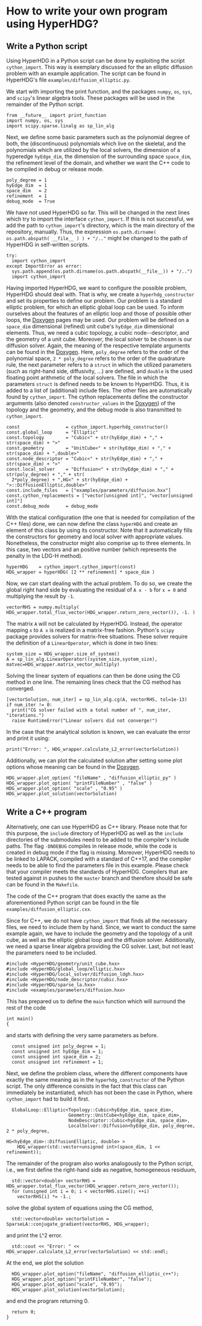 # How to write your own program using HyperHDG?


## Write a Python script

Using HyperHDG in a Python script can be done by exploiting the script `cython_import`. This way is
exemplary discussed for the an elliptic diffusion problem with an example application. The script
can be found in HyperHDG's file `examples/diffusion_elliptic.py`.

We start with importing the print function, and the packages `numpy`, `os`, `sys`, and `scipy`'s
linear algebra tools. These packages will be used in the remainder of the Python script.

```
from __future__ import print_function
import numpy, os, sys
import scipy.sparse.linalg as sp_lin_alg
```

Next, we define some basic parameters such as the polynomial degree of both, the (discontinuous)
polynomials which live on the skeletal, and the polynomials which are utilized by the local solvers,
the dimension of a hyperedge `hyEdge_dim`, the dimension of the surrounding space `space_dim`, the
refinement level of the domain, and whether we want the C++ code to be compiled in debug or release
mode.

```
poly_degree = 1
hyEdge_dim  = 1
space_dim   = 2
refinement  = 1
debug_mode  = True
```

We have not used HyperHDG so far. This will be changed in the next lines which try to import the
interface `cython_import`. If this is not successful, we add the path to `cython_import`'s
directory, which is the main directory of the repository, manually. Thus, the expression 
`os.path.dirname( os.path.abspath( __file__ ) ) + "/.."` might be changed to the path of
HyperHDG in self-written scripts.

```
try:
  import cython_import
except ImportError as error:
  sys.path.append(os.path.dirname(os.path.abspath(__file__)) + "/..")
  import cython_import
```

Having imported HyperHDG, we want to configure the possible problem, HyperHDG should deal with. That
is why, we create a `hyperhdg_constructor` and set its properties to define our problem. Our problem
is a standard elliptic problem, for which an elliptic global loop can be used. To inform ourselves
about the features of an elliptic loop and those of possible other loops, the [Doxygen](
https://hyperhdg.github.io/auto_pages/doxygen) pages may be used. Our problem will be defined
on a `space_dim` dimensional (refined) unit cube's `hyEdge_dim` dimensional elements. Thus, we need
a cubic topology, a cubic node--descriptor, and the geometry of a unit cube. Moreover, the local
solver to be chosen is our diffusion solver. Again, the meaning of the respective template arguments
can be found in the [Doxygen](https://hyperhdg.github.io/auto_pages/doxygen). Here, 
`poly_degree` refers to the order of the polynomial space, `2 * poly_degree` refers to the order of
the quadrature rule, the next parameter refers to a `struct` in which the utilized parameters (such
as right-hand side, diffusivity, ...) are defined, and `double` is the used floating point 
arithmetic of the local solvers. The file in which the parameters `struct` is defined needs to be
known to HyperHDG. Thus, it is added to a list of (additional) include files. The other files are
automatically found by `cython_import`. The cython replacements define the constructor arguments
(also denoted `constructor_values` in the [Doxygen](
hhttps://hyperhdg.github.io/auto_pages/doxygen)) of the topology and the geometry, and the
debug mode is also transmitted to `cython_import`.

```
const                 = cython_import.hyperhdg_constructor()
const.global_loop     = "Elliptic"
const.topology        = "Cubic<" + str(hyEdge_dim) + "," + str(space_dim) + ">"
const.geometry        = "UnitCube<" + str(hyEdge_dim) + "," + str(space_dim) + ",double>"
const.node_descriptor = "Cubic<" + str(hyEdge_dim) + "," + str(space_dim) + ">"
const.local_solver    = "Diffusion<" + str(hyEdge_dim) + "," + str(poly_degree) + "," + str(
  2*poly_degree) + ",HG<" + str(hyEdge_dim) + ">::DiffusionElliptic,double>"
const.include_files   = ["examples/parameters/diffusion.hxx"]
const.cython_replacements = ["vector[unsigned int]", "vector[unsigned int]"]
const.debug_mode      = debug_mode
```

With the statical configuration (the one that is needed for compilation of the C++ files) done, we
can now define the class `hyperHDG` and create an element of this class by using its constructor.
Note that it automatically fills the constructors for geometry and local solver with appropriate
values. Nonetheless, the constructor might also comprise up to three elements. In this case, two
vectors and an positive number (which represents the penalty in the LDG-H method). 

```
hyperHDG    = cython_import.cython_import(const)
HDG_wrapper = hyperHDG( [2 ** refinement] * space_dim )
```

Now, we can start dealing with the actual problem. To do so, we create the global right hand side by
evaluating the residual of `A x - b` for `x = 0` and multiplying the result by `-1`.

```
vectorRHS = numpy.multiply( HDG_wrapper.total_flux_vector(HDG_wrapper.return_zero_vector()), -1. )
```

The matrix `A` will not be calculated by HyperHDG. Instead, the operator mapping `x` to `A x` is
realized in a matrix-free fashion. Python's `scipy` package provides solvers for matrix-free
situations. These solver require the definition of a `LinearOperator`, which is done in two lines:

```
system_size = HDG_wrapper.size_of_system()
A = sp_lin_alg.LinearOperator((system_size,system_size), matvec=HDG_wrapper.matrix_vector_multiply)
```

Solving the linear system of equations can then be done using the CG method in one line. The
remaining lines check that the CG method has converged.

```
[vectorSolution, num_iter] = sp_lin_alg.cg(A, vectorRHS, tol=1e-13)
if num_iter != 0:
  print("CG solver failed with a total number of ", num_iter, "iterations.")
  raise RuntimeError("Linear solvers did not converge!")
```

In the case that the analytical solution is known, we can evaluate the error and print it using:

```
print("Error: ", HDG_wrapper.calculate_L2_error(vectorSolution))
```

Additionally, we can plot the calculated solution after setting some plot options whose meaning can
be found in the [Doxygen](https://hyperhdg.github.io/auto_pages/doxygen).

```
HDG_wrapper.plot_option( "fileName" , "diffusion_elliptic_py" )
HDG_wrapper.plot_option( "printFileNumber" , "false" )
HDG_wrapper.plot_option( "scale" , "0.95" )
HDG_wrapper.plot_solution(vectorSolution)
```


## Write a C++ program

Alternatively, one can use HyperHDG as C++ library. Please note that for this purpose, the `include`
directory of HyperHDG as well as the `include` directories of the submodules need to be added to the
compiler's include paths. The flag `-DNDEBUG` compiles in release mode, while the code is created in
debug mode if the flag is missing. Moreover, HyperHDG needs to be linked to LAPACK, compiled with a
standard of C++17, and the compiler needs to be able to find the parameters file in this example.
Please check that your compiler meets the standards of HyperHDG. Compilers that are tested against
in pushes to the `master` branch and therefore should be safe can be found in the `Makefile`.

The code of the C++ program that does exactly the same as the aforementioned Python script can be
found in the file `examples/diffusion_elliptic.cxx`.

Since for C++, we do not have `cython_import` that finds all the necessary files, we need to include
them by hand. Since, we want to conduct the same example again, we have to include the geometry and
the topology of a unit cube, as well as the elliptic global loop and the diffusion solver.
Additionally, we need a sparse linear algebra providing the CG solver. Last, but not least the
parameters need to be included.

```
#include <HyperHDG/geometry/unit_cube.hxx>
#include <HyperHDG/global_loop/elliptic.hxx>
#include <HyperHDG/local_solver/diffusion_ldgh.hxx>
#include <HyperHDG/node_descriptor/cubic.hxx>
#include <HyperHDG/sparse_la.hxx>
#include <examples/parameters/diffusion.hxx>
```

This has prepared us to define the `main` function which will surround the rest of the code

```
int main()
{
```

and starts with defining the very same parameters as before.

```
  const unsigned int poly_degree = 1;
  const unsigned int hyEdge_dim = 1;
  const unsigned int space_dim = 2;
  const unsigned int refinement = 1;
```

Next, we define the problem class, where the different components have exactly the same meaning as
in the `hyperhdg_constructor` of the Python script. The only difference consists in the fact that
this class can immediately be instantiated, which has not been the case in Python, where
`cython_import` had to build it first.

```
  GlobalLoop::Elliptic<Topology::Cubic<hyEdge_dim, space_dim>,
                       Geometry::UnitCube<hyEdge_dim, space_dim>,
                       NodeDescriptor::Cubic<hyEdge_dim, space_dim>,
                       LocalSolver::Diffusion<hyEdge_dim, poly_degree, 2 * poly_degree,
                                              HG<hyEdge_dim>::DiffusionElliptic, double> >
    HDG_wrapper(std::vector<unsigned int>(space_dim, 1 << refinement));
```

The remainder of the program also works analogously to the Python script, i.e., we first define the
right-hand side as negative, homogeneous residuum,

```
  std::vector<double> vectorRHS = HDG_wrapper.total_flux_vector(HDG_wrapper.return_zero_vector());
  for (unsigned int i = 0; i < vectorRHS.size(); ++i)
    vectorRHS[i] *= -1.;
```

solve the global system of equations using the CG method,

```
  std::vector<double> vectorSolution = SparseLA::conjugate_gradient(vectorRHS, HDG_wrapper);
```

and print the L^2 error.

```
  std::cout << "Error: " << HDG_wrapper.calculate_L2_error(vectorSolution) << std::endl;
```

At the end, we plot the solution

```
  HDG_wrapper.plot_option("fileName", "diffusion_elliptic_c++");
  HDG_wrapper.plot_option("printFileNumber", "false");
  HDG_wrapper.plot_option("scale", "0.95");
  HDG_wrapper.plot_solution(vectorSolution);
```

and end the program returning 0.

```
  return 0;
}
```
